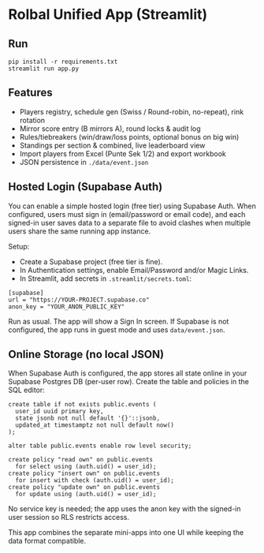 # Rolbal Unified App (Streamlit)

## Run
```
pip install -r requirements.txt
streamlit run app.py
```

## Features
- Players registry, schedule gen (Swiss / Round-robin, no-repeat), rink rotation
- Mirror score entry (B mirrors A), round locks & audit log
- Rules/tiebreakers (win/draw/loss points, optional bonus on big win)
- Standings per section & combined, live leaderboard view
- Import players from Excel (Punte Sek 1/2) and export workbook
- JSON persistence in `./data/event.json`

## Hosted Login (Supabase Auth)

You can enable a simple hosted login (free tier) using Supabase Auth. When configured, users must sign in (email/password or email code), and each signed-in user saves data to a separate file to avoid clashes when multiple users share the same running app instance.

Setup:
- Create a Supabase project (free tier is fine).
- In Authentication settings, enable Email/Password and/or Magic Links.
- In Streamlit, add secrets in `.streamlit/secrets.toml`:

```
[supabase]
url = "https://YOUR-PROJECT.supabase.co"
anon_key = "YOUR_ANON_PUBLIC_KEY"
```

Run as usual. The app will show a Sign In screen. If Supabase is not configured, the app runs in guest mode and uses `data/event.json`.

## Online Storage (no local JSON)

When Supabase Auth is configured, the app stores all state online in your Supabase Postgres DB (per-user row). Create the table and policies in the SQL editor:

```
create table if not exists public.events (
  user_id uuid primary key,
  state jsonb not null default '{}'::jsonb,
  updated_at timestamptz not null default now()
);

alter table public.events enable row level security;

create policy "read own" on public.events
  for select using (auth.uid() = user_id);
create policy "insert own" on public.events
  for insert with check (auth.uid() = user_id);
create policy "update own" on public.events
  for update using (auth.uid() = user_id);
```

No service key is needed; the app uses the anon key with the signed-in user session so RLS restricts access.

This app combines the separate mini-apps into one UI while keeping the data format compatible.
